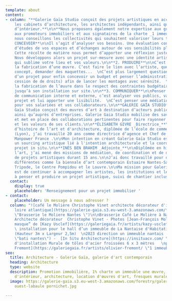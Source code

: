 ```yaml
---
template: about
content:
- column: "**Galerie Gaïa Studio conçoit des projets artistiques en accompagnant
    les cabinets d’architecture, les architectes indépendants, ainsi que les architectes
    d’intérieur.**\n\n**Nous proposons également notre expertise aux groupes hôteliers,
    aux promoteurs immobiliers et aux signataires de la charte _1 immeuble 1 œuvre_.**\n\n**Aussi,
    nous conseillons les collectivités qui souhaitent valoriser leurs territoires.**\n\n**1.
    CONCEVOIR**\n\nIl s’agit d’analyser vos besoins. Une évaluation constituée d’entretiens,
    d’études de vos espaces et d’échanges autour de vos sensibilités plastiques.
    Cette récolte de matière nous permet d’apporter une réflexion juste et personnalisée.
    Nous développons alors un projet sur-mesure avec une identité artistique forte,
    qui sublime votre lieu et vos valeurs.\n\n**2. PRODUIRE**\n\nC’est d’abord planifier
    la fabrication d’une œuvre. C’est faire le lien avec l’artiste, questionner son
    concept, demander des maquettes...  \nC’est plus largement questionner la faisabilité
    d’un projet pour enfin concevoir un budget et penser l’administratif (contrats,
    cession de de droits) afin de lancer les montages avec sérénité.  \nNous suivons
    la fabrication de l’œuvre dans le respect des contraintes budgétaires et calendaires,
    jusqu’à son installation sur site.\n\n**3. COMMUNIQUER**\n\nPenser une stratégie
    de communication interne et externe, c’est analyser vos publics, valoriser le
    projet et lui apporter une lisibilité.  \nC’est penser une médiation pertinente
    pour vos salariées et vos collaborateurs.\n\n**GALERIE GAÏA STUDIO**\n\nGalerie
    Gaïa Studio conçoit des œuvres d’art à destination d’acteurs publics et privés
    ainsi qu’auprès d’entreprises. Galerie Gaia Studio mobilise des savoir-faire
    et met en place des collaborations pertinentes pour faire rayonner les ambitions
    et les valeurs de ses clients.\n\n**ÉLISABETH GIVRE _Directrice_**\n\nPassionnée
    d’histoire de l’art et d'architecture, diplômée de l’école de commerce IDRAC
    (Lyon), j’ai travaillé 20 ans comme directrice d’agence et Chef de projets chez
    Manpower France .\n\nMon intention en créant Galerie Gaïa Studio est de proposer
    un sourcing artistique lié à l'intention architecturale et la coordination du
    projet in situ.\n\n**INÈS BEN BRAHIM _Adjointe_**\n\nDiplômée en histoire de
    l’art, j’ai mené des missions de médiation, de coordination et de développement
    de projets artistiques durant 15 ans.\n\nJ’ai donc travaillé pour des structures
    différentes comme la biennale d’art contemporain Estuaire Nantes-Saint Nazaire,
    Tripode, le Centre Pompidou et le Louvre.\n\nMa mission pour Galerie Gaïa Studio
    est de continuer à accompagner les artistes, les institutions et les entreprises
    à penser et produire un projet artistique, suivi de chantier inclus."
  contact:
    display: true
    placeholder: 'Renseignement pour un projet immobilier '
- contact:
    placeholder: Un message à nous adresser ?
  column: "![café le Molière Christophe Vinet architecte décorateur d'intérieur nantes
    loire atlantique](https://galerie-gaia.s3.eu-west-3.amazonaws.com/forestry/galeriegaia@brasserielemoliere@jeanfrancoismoliere.jpg
    \"Brasserie le Moliere Nantes \")\n\nBrasserie Café Le Molière à Nantes - Réalisation
    Architecte décorateur  Christophe Vinet - Photos [Jean-François Molliere]()\n\n![](https://galerie-gaia.s3.eu-west-3.amazonaws.com/forestry/masque.jpg)\n\n“Le
    masque” de [Kazy Usclef](https://galeriegaia.fr/artists/kazy-usclef/ \"1% artistique\")
    \ installation pour le hall d’un immeuble de La Nantaise d'Habitation en 2023
    (Hauteur 3m x Largeur 2,5m)  \n2023 direction un immeuble nantais  \n[Groupe Bati-Nantes](https://www.batinantes.fr/
    \"bati nantes\") -  [In Situ Architecture](https://insituacv.com/ \"in situ acv\")\n\n![](https://galerie-gaia.s3.eu-west-3.amazonaws.com/forestry/mural-11-compressions-500x200-15000-1.jpg)\n\nProjet
    d'installation Murale de tôles d'acier froissées 6 x 3 mètres   \npar [Olivier
    Fremont](https://galeriegaia.fr/artists/olivier-fremont/ \"1 immeuble 1 oeuvre\")"
seo:
  title: Architecture - Galerie Gaïa, galerie d'art contemporain
  heading: Architecture
  type: website
  description: Promotion immobilière, 1% charte un immeuble une œuvre, décoration
    d'intérieur, architecture, location d'œuvres d'art, fresques murales, street art...
  image: https://galerie-gaia.s3.eu-west-3.amazonaws.com/forestry/galeriegaia-magazinecoté
    ouest-labaule pornichet.jpg

---
```

